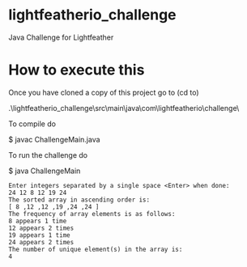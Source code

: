 # lightfeatherio_challenge
Java Challenge for Lightfeather

# How to execute this
 Once you have cloned a copy of this project go to (cd to)
 
 .\lightfeatherio_challenge\src\main\java\com\lightfeatherio\challenge\

To compile do

$ javac ChallengeMain.java

To run the challenge do

$ java ChallengeMain

	Enter integers separated by a single space <Enter> when done:
	24 12 8 12 19 24
	The sorted array in ascending order is:
	[ 8 ,12 ,12 ,19 ,24 ,24 ]
	The frequency of array elements is as follows:
	8 appears 1 time
	12 appears 2 times
	19 appears 1 time
	24 appears 2 times
	The number of unique element(s) in the array is:
	4
